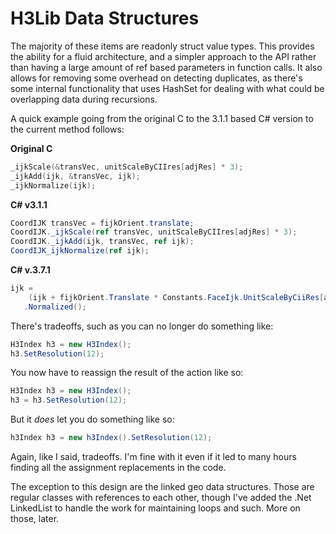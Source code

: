 # H3Lib Data Structures

The majority of these items are readonly struct value types.
This provides the ability for a fluid architecture, and a
simpler approach to the API rather than having a large amount
of ref based parameters in function calls.  It also allows
for removing some overhead on detecting duplicates, as there's
some internal functionality that uses HashSet<T> for dealing
with what could be overlapping data during recursions.

A quick example going from the original C to the 3.1.1 based C#
version to the current method follows:

**Original C**
```c++
_ijkScale(&transVec, unitScaleByCIIres[adjRes] * 3);
_ijkAdd(ijk, &transVec, ijk);
_ijkNormalize(ijk);
```
**C# v3.1.1**
```c#
CoordIJK transVec = fijkOrient.translate;
CoordIJK._ijkScale(ref transVec, unitScaleByCIIres[adjRes] * 3);
CoordIJK._ijkAdd(ijk, transVec, ref ijk);
CoordIJK_ijkNormalize(ref ijk);
```
**C# v.3.7.1**
```c#
ijk =
    (ijk + fijkOrient.Translate * Constants.FaceIjk.UnitScaleByCiiRes[adjRes] * 3)
   .Normalized();
```
There's tradeoffs, such as you can no longer do something like:
```C#
H3Index h3 = new H3Index();
h3.SetResolution(12);
```
You now have to reassign the result of the action like so:
```C#
H3Index h3 = new H3Index();
h3 = h3.SetResolution(12);
```
But it _does_ let you do something like so:
```C#
h3Index h3 = new h3Index().SetResolution(12);
```
Again, like I said, tradeoffs.  I'm fine with it even if it led to many hours finding all the
assignment replacements in the code.

The exception to this design are the linked geo data structures.  Those are regular
classes with references to each other, though I've added the .Net LinkedList to handle
the work for maintaining loops and such.  More on those, later.
